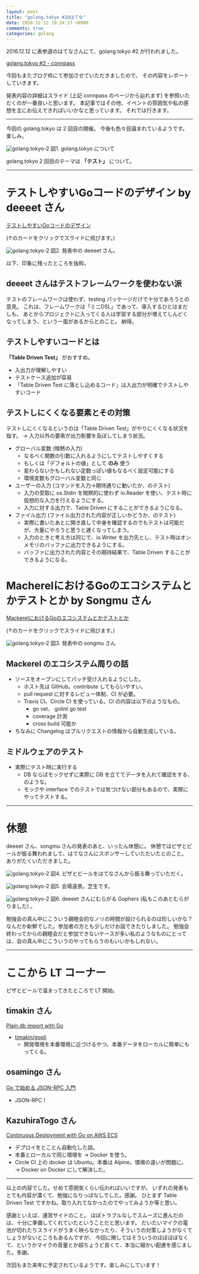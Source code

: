```yaml
---
layout: post
title: "golang.tokyo #2@はてな"
date: 2016-12-12 19:24:17 +0900
comments: true
categories: golang
---
```


2016.12.12 に表参道のはてなさんにて、golang.tokyo #2 が行われました。

[golang.tokyo #2 - connpass](https://golangtokyo.connpass.com/event/44807/)

今回もまたブログ枠にて参加させていただきましたので、
その内容をレポートしていきます。

発表内容の詳細はスライド (上記 connpass のページから辿れます) を参照いただくのが一番良いと思います。
本記事ではその他、イベントの雰囲気や私の感想を主にお伝えできればいいかなと思っています。
それでは行きます。

---

今回の golang.tokyo は 2 回目の開催。
今後も色々目論まれているようです。楽しみ。

![golang.tokyo-2](/images/golang.tokyo-2/02.jpg)
図1. golang.tokyo について

golang.tokyo 2 回目のテーマは **「テスト」** について。

---

# テストしやすいGoコードのデザイン by deeeet さん

<a class="embedly-card" data-card-key="ee29ed4b275e459483a608ca67084559" data-card-controls="0" data-card-type="article-full" href="https://talks.godoc.org/github.com/tcnksm/talks/2016/12/golang-tokyo/golang-tokyo.slide#1">テストしやすいGoコードのデザイン</a>
<script async src="//cdn.embedly.com/widgets/platform.js" charset="UTF-8"></script>
(↑のカードをクリックでスライドに飛びます。)

![golang.tokyo-2](/images/golang.tokyo-2/07.jpg)
図2. 発表中の deeeet さん。

以下、印象に残ったところを抜粋。

## deeeet さんはテストフレームワークを使わない派

テストのフレームワークは使わず、testing パッケージだけで十分であろうとの意見。
これは、フレームワークは「ミニDSL」であって、導入するひとはまだしも、
あとからプロジェクトに入ってくる人は学習する部分が増えてしんどくなってしまう、という一面があるからとのこと。
納得。

## テストしやすいコードとは

**「Table Driven Test」** がおすすめ。
* 入出力が理解しやすい
* テストケース追加が容易
* 「Table Driven Test に落とし込めるコード」は入出力が明確でテストしやすいコード

## テストしにくくなる要素とその対策

テストしにくくなるというのは「Table Driven Test」がやりにくくなる状況を指す。
→ 入力以外の要素が出力影響を及ぼしてしまう状況。

* グローバル変数 (暗黙の入力)
  * なるべく関数の引数に入れるようにしてテストしやすくする
  * もしくは「デフォルトの値」として **のみ** 使う
  * 変わらないかもしれない定数っぽい値もなるべく設定可能にする
  * 環境変数もグローバル変数と同じ
* ユーザーの入力 (コマンドを入力→期待通りに動いたか、のテスト)
  * 入力の受取に os.Stdin を暗黙的に使わず io.Reader を使い、テスト時に仮想的な入力を行えるようにする。
  * 入力に対する出力で、Table Driven にすることができるようになる。
* ファイル出力 (ファイル出力された内容が正しいかどうか、のテスト)
  * 実際に書いたあとに開き直して中身を確認するのでもテストは可能だが、大量にやろうと思うと遅くなってしまう。
  * 入力のときと考え方は同じで、io.Writer を出力先とし、テスト時はオンメモリのバッファに出力できるようにする。
  * バッファに出力された内容とその期待結果で、Table Driven することができるようになる。

# MacherelにおけるGoのエコシステムとかテストとか by Songmu さん

<a class="embedly-card" data-card-key="ee29ed4b275e459483a608ca67084559" data-card-controls="0" data-card-image="https://mackerel.io/files/images/brand-assets/screenshot-service.png" data-card-type="article-full" href="http://songmu.github.io/slides/golangtokyo-2/">MackerelにおけるGoのエコシステムとかテストとか</a>
<script async src="//cdn.embedly.com/widgets/platform.js" charset="UTF-8"></script>
(↑のカードをクリックでスライドに飛びます。)

![golang.tokyo-2](/images/golang.tokyo-2/09.jpg)
図3. 発表中の songmu さん

## Mackerel のエコシステム周りの話

* ソースをオープンにしてパッチ受け入れるようにした。
    * ホスト先は GitHub。contribute してもらいやすい。
    * pull request に対するレビュー体制、CI が必要。
    * Travis CI、Circle CI を使っている。CI の内容は以下のようなもの。
        * go vet、 golint go test
        * coverage 計測
        * cross build 可能か
* ちなみに Changelog はプルリクエストの情報から自動生成している。

## ミドルウェアのテスト

* 実際にテスト時に実行する
    * DB ならばモックせずに実際に DB を立ててデータを入れて確認をする、のような。
    * モックや interface でのテストでは気づけない部分もあるので、実際にやってテストする。

---

# 休憩

deeeet さん、songmu さんの発表のあと、いったん休憩に。
休憩ではピザとビールが振る舞われまして、はてなさんにスポンサーしていただいたとのこと。
ありがたくいただきました。

![golang.tokyo-2](/images/golang.tokyo-2/11_rotated.jpg)
図4. ピザとビールをはてなさんから振る舞っていただく。

![golang.tokyo-2](/images/golang.tokyo-2/12.jpg)
図5. 会場遠景。芝生です。

![golang.tokyo-2](/images/golang.tokyo-2/13.jpg)
図6. deeeet さんにむらがる Gophers (私もこのあとむらがりました) 。


勉強会の真ん中にこういう親睦会的なノリの時間が設けられるのは珍しいかな？
なんだか新鮮でした。参加者の方とも少しだけお話できたりしました。
勉強会終わってからの親睦会だと参加できないケースが多い私のようなものにとっては、会の真ん中にこういうのやってもらうのもいいかもしれない。

---

# ここから LT コーナー

ピザとビールで温まってきたところで LT 開始。

## timakin さん

<a class="embedly-card" data-card-key="ee29ed4b275e459483a608ca67084559" data-card-controls="0" href="https://speakerdeck.com/timakin/plain-db-import-with-go">Plain db import with Go</a>
<script async src="//cdn.embedly.com/widgets/platform.js" charset="UTF-8"></script>

* [timakin/gopli](https://github.com/timakin/gopli)
  * 開発環境を本番環境に近づけるやつ。本番データをローカルに簡単にもってくる。

## osamingo さん

<a class="embedly-card" data-card-key="ee29ed4b275e459483a608ca67084559" data-card-controls="0" href="https://speakerdeck.com/osamingo/go-deshi-meru-json-rpc-ru-men">Go で始める JSON-RPC 入門</a>
<script async src="//cdn.embedly.com/widgets/platform.js" charset="UTF-8"></script>

* JSON-RPC！

## KazuhiraTogo さん


<a class="embedly-card" data-card-key="ee29ed4b275e459483a608ca67084559" data-card-controls="0" href="https://speakerdeck.com/ktogo/continuous-deployment-with-go-on-aws-ecs">Continuous Deployment with Go on AWS ECS</a>
<script async src="//cdn.embedly.com/widgets/platform.js" charset="UTF-8"></script>

* デプロイをとことん自動化した話。
* 本番とローカルで同じ環境を → Docker を使う。
* Circle CI 上の docker は Ubuntu。本番は Alpine。環境の違いが問題に。 → Docker on Docker にして解決した。

---

以上の内容でした。せめて雰囲気くらい伝わればいいですが。
いずれの発表もとても内容が濃くて、勉強になりっぱなしでした。感謝。
ひとまず Table Driven Test ですかね。取り入れてなかったのでやってみようか等と思い。

感謝といえば、運営サイドのこと。
ほぼトラブルなしでスムーズに進んだのは、十分に準備してくれていたということだと思います。
だいたいマイクの電池が切れたりスライドがうまく映らなかったり、そういうの対策しようがなくてしょうがないところもあるんですが、
今回に関してはそういうのほぼほぼなくて、というかマイクの音量とか超ちょうど良くて、本当に細かい配慮を感じました。多謝。

次回もまた来年に予定されているようです。楽しみにしています！

